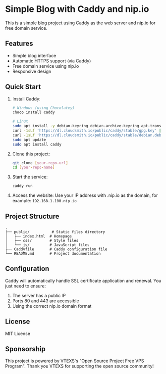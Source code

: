 # Simple Blog with Caddy and nip.io

This is a simple blog project using Caddy as the web server and nip.io for free domain service.

## Features

- Simple blog interface
- Automatic HTTPS support (via Caddy)
- Free domain service using nip.io
- Responsive design

## Quick Start

1. Install Caddy:
   ```bash
   # Windows (using Chocolatey)
   choco install caddy

   # Linux
   sudo apt install -y debian-keyring debian-archive-keyring apt-transport-https
   curl -1sLf 'https://dl.cloudsmith.io/public/caddy/stable/gpg.key' | sudo gpg --dearmor -o /usr/share/keyrings/caddy-stable-archive-keyring.gpg
   curl -1sLf 'https://dl.cloudsmith.io/public/caddy/stable/debian.deb.txt' | sudo tee /etc/apt/sources.list.d/caddy-stable.list
   sudo apt update
   sudo apt install caddy
   ```

2. Clone this project:
   ```bash
   git clone [your-repo-url]
   cd [your-repo-name]
   ```

3. Start the service:
   ```bash
   caddy run
   ```

4. Access the website:
   Use your IP address with .nip.io as the domain, for example: `192.168.1.100.nip.io`

## Project Structure

```
.
├── public/          # Static files directory
│   ├── index.html  # Homepage
│   ├── css/        # Style files
│   └── js/         # JavaScript files
├── Caddyfile       # Caddy configuration file
└── README.md       # Project documentation
```

## Configuration

Caddy will automatically handle SSL certificate application and renewal. You just need to ensure:
1. The server has a public IP
2. Ports 80 and 443 are accessible
3. Using the correct nip.io domain format

## License

MIT License

## Sponsorship

This project is powered by VTEXS's "Open Source Project Free VPS Program".
Thank you VTEXS for supporting the open source community! 
